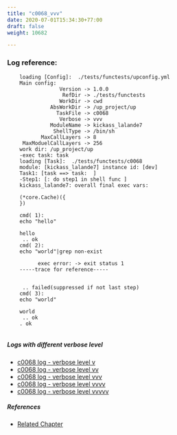 ```yaml
---
title: "c0068_vvv"
date: 2020-07-01T15:34:30+77:00
draft: false
weight: 10682

---
```


### Log reference: <no value>

```
    loading [Config]:  ./tests/functests/upconfig.yml
    Main config:
                 Version -> 1.0.0
                  RefDir -> ./tests/functests
                 WorkDir -> cwd
              AbsWorkDir -> /up_project/up
                TaskFile -> c0068
                 Verbose -> vvv
              ModuleName -> kickass_lalande7
               ShellType -> /bin/sh
           MaxCallLayers -> 8
     MaxModuelCallLayers -> 256
    work dir: /up_project/up
    -exec task: task
    loading [Task]:  ./tests/functests/c0068
    module: [kickass_lalande7] instance id: [dev]
    Task1: [task ==> task:  ]
    -Step1: [: do step1 in shell func ]
    kickass_lalande7: overall final exec vars:
    
    (*core.Cache)({
    })
    
    cmd( 1):
    echo "hello"
    
    hello
     .. ok
    cmd( 2):
    echo "world"|grep non-exist
    
          exec error: -> exit status 1
    -----trace for reference-----
    
          
     .. failed(suppressed if not last step)
    cmd( 3):
    echo "world"
    
    world
     .. ok
    . ok
    
```

##### Logs with different verbose level
* [c0068 log - verbose level v](../../logs/c0068_v)
* [c0068 log - verbose level vv](../../logs/c0068_vv)
* [c0068 log - verbose level vvv](../../logs/c0068_vvv)
* [c0068 log - verbose level vvvv](../../logs/c0068_vvvv)
* [c0068 log - verbose level vvvvv](../../logs/c0068_vvvvv)

##### References
* [Related Chapter](../../flow-controll/c0068)
